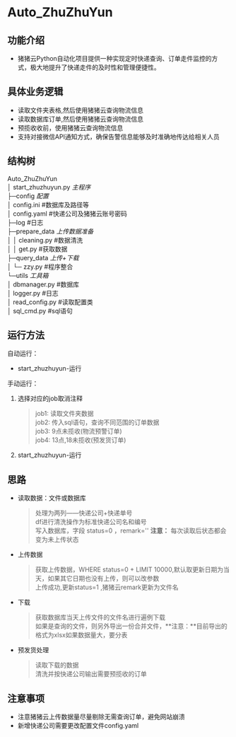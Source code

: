 # Auto_ZhuZhuYun    
    
## 功能介绍
* 猪猪云Python自动化项目提供一种实现定时快递查询、订单走件监控的方式，极大地提升了快递走件的及时性和管理便捷性。
## 具体业务逻辑
* 读取文件夹表格,然后使用猪猪云查询物流信息      
* 读取数据库订单,然后使用猪猪云查询物流信息      
* 预揽收收前，使用猪猪云查询物流信息
* 支持对接微信API通知方式，确保告警信息能够及时准确地传达给相关人员      
    
## 结构树  
   
Auto_ZhuZhuYun    
    │  start_zhuzhuyun.py  *主程序*      
    ├─config  *配置*    
    │      config.ini  #数据库及路径等     
    │      config.yaml  #快递公司及猪猪云账号密码         
    ├─log  #日志  
    ├─prepare_data  *上传数据准备*    
    │  │  cleaning.py  #数据清洗  
    │  │  get.py  #获取数据  
    ├─query_data  *上传+下载*     
    │  └─ zzy.py  #程序整合    
    └─utils  *工具箱*    
        │  dbmanager.py  #数据库    
        │  logger.py  #日志      
        │  read_config.py  #读取配置类     
        │  sql_cmd.py  #sql语句     
  
## 运行方法  
  
自动运行：    
* start_zhuzhuyun-运行      
  
手动运行：    
1. 选择对应的job取消注释    
   > job1: 读取文件夹数据      
   > job2: 传入sql语句，查询不同范围的订单数据    
   > job3: 9点未揽收(物流预警订单)      
   > job4: 13点,18未揽收(预发货订单)  
2. start_zhuzhuyun-运行       
  
  
## 思路      
* 读取数据：文件或数据库      
    > 处理为两列——快递公司+快递单号        
    > df进行清洗操作为标准快递公司名和编号       
    > 写入数据库，字段  status=0 ，remark=''  **注意：** 每次读取后状态都会变为未上传状态      
* 上传数据     
    > 获取上传数据，WHERE status=0 + LIMIT 10000,默认取更新日期为当天，如果其它日期也没有上传，则可以改参数    
    > 上传成功,更新status=1  ,猪猪云remark更新为文件名      
  
* 下载    
    > 获取数据库当天上传文件的文件名进行遍例下载      
    > 如果是查询的文件，则另外导出一份合并文件，**注意：**目前导出的格式为xlsx如果数据量大，要分表    
* 预发货处理    
    > 读取下载的数据    
    > 清洗并按快递公司输出需要预揽收的订单    
      
    
## 注意事项    
* 注意猪猪云上传数据量尽量剔除无需查询订单，避免网站崩溃     
* 新增快递公司需要更改配置文件config.yaml    

